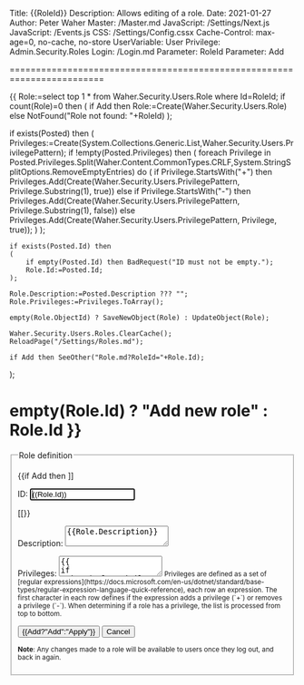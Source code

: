 ﻿Title: {{RoleId}}
Description: Allows editing of a role.
Date: 2021-01-27
Author: Peter Waher
Master: /Master.md
JavaScript: /Settings/Next.js
JavaScript: /Events.js
CSS: /Settings/Config.cssx
Cache-Control: max-age=0, no-cache, no-store
UserVariable: User
Privilege: Admin.Security.Roles
Login: /Login.md
Parameter: RoleId
Parameter: Add

========================================================================

{{
Role:=select top 1 * from Waher.Security.Users.Role where Id=RoleId;
if count(Role)=0 then 
(
	if Add then
		Role:=Create(Waher.Security.Users.Role)
	else
		NotFound("Role not found: "+RoleId)
);

if exists(Posted) then
(
	Privileges:=Create(System.Collections.Generic.List,Waher.Security.Users.PrivilegePattern);
	if !empty(Posted.Privileges) then
	(
		foreach Privilege in Posted.Privileges.Split(Waher.Content.CommonTypes.CRLF,System.StringSplitOptions.RemoveEmptyEntries) do
		(
			if Privilege.StartsWith("+") then
				Privileges.Add(Create(Waher.Security.Users.PrivilegePattern, Privilege.Substring(1), true))
			else if Privilege.StartsWith("-") then
				Privileges.Add(Create(Waher.Security.Users.PrivilegePattern, Privilege.Substring(1), false))
			else
				Privileges.Add(Create(Waher.Security.Users.PrivilegePattern, Privilege, true));
		)
	);

	if exists(Posted.Id) then
	(
		if empty(Posted.Id) then BadRequest("ID must not be empty.");
		Role.Id:=Posted.Id;
	);
	
	Role.Description:=Posted.Description ??? "";
	Role.Privileges:=Privileges.ToArray();

	empty(Role.ObjectId) ? SaveNewObject(Role) : UpdateObject(Role);

	Waher.Security.Users.Roles.ClearCache();
	ReloadPage("/Settings/Roles.md");
	
	if Add then SeeOther("Role.md?RoleId="+Role.Id);
);

empty(Role.Id) ? "Add new role" : Role.Id
}}
===================

<form action="Role.md" method="post" enctype="multipart/form-data">
<fieldset>
<legend>Role definition</legend>

{{if Add then ]]
<p>
<label for="Id">ID:</label>  
<input type="text" id="Id" name="Id" value='((Role.Id))' autofocus required/>
</p>
[[}}

<p>
<label for="Description">Description:</label>  
<textarea id="Description" name="Description">{{Role.Description}}</textarea>
</p>

<p>
<label for="Privileges">Privileges:</label>  
<textarea id="Privileges" name="Privileges">{{
if exists(Role.Privileges) then
(
	foreach Privilege in Role.Privileges do
	(
		if Privilege.Include then ]]+[[ else ]]-[[;
		]]((Privilege.Expression))
[[
	)
)}}</textarea>
<small>Privileges are defined as a set of [regular expressions](https://docs.microsoft.com/en-us/dotnet/standard/base-types/regular-expression-language-quick-reference), 
each row an expression. The first character in each row defines if the expression adds a privilege (`+`) or removes a privilege (`-`). When determining if a role has a
privilege, the list is processed from top to bottom.</small>
</p>

<button type="submit" class="posButton">{{Add?"Add":"Apply"}}</button>
<button type="button" class="negButton" onclick="Reload('')">Cancel</button>

<small>**Note**: Any changes made to a role will be available to users once they log out, and back in again.</small>

</fieldset>
</form>
